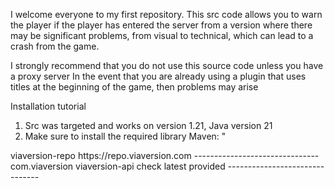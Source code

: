 I welcome everyone to my first repository.
This src code allows you to warn the player if the player has entered the server from a version where there may be significant problems, from visual to technical, which can lead to a crash from the game.

I strongly recommend that you do not use this source code unless you have a proxy server
In the event that you are already using a plugin that uses titles at the beginning of the game, then problems may arise

Installation tutorial

1. Src was targeted and works on version 1.21, Java version 21
2. Make sure to install the required library
Maven: "
<repository>
<id>viaversion-repo</id>
<url>https://repo.viaversion.com</url>
</repository>
-------------------------------
<dependency>
<groupId>com.viaversion</groupId>
<artifactId>viaversion-api</artifactId>
<version>check latest</version>
<scope>provided</scope>
</dependency>
-------------------------------
